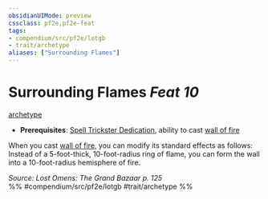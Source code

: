 ```yaml
---
obsidianUIMode: preview
cssclass: pf2e,pf2e-feat
tags:
- compendium/src/pf2e/lotgb
- trait/archetype
aliases: ["Surrounding Flames"]
---
```

# Surrounding Flames  *Feat 10*  
[archetype](/rules/traits/archetype.md)  

- **Prerequisites**: [Spell Trickster Dedication](/compendium/feats/spell-trickster-dedication-lotgb.md), ability to cast [wall of fire](/compendium/spells/wall-of-fire.md)

When you cast [wall of fire](/compendium/spells/wall-of-fire.md), you can modify its standard effects as follows: Instead of a 5-foot-thick, 10-foot-radius ring of flame, you can form the wall into a 10-foot-radius hemisphere of fire.

*Source: Lost Omens: The Grand Bazaar p. 125*  
%% #compendium/src/pf2e/lotgb #trait/archetype %%